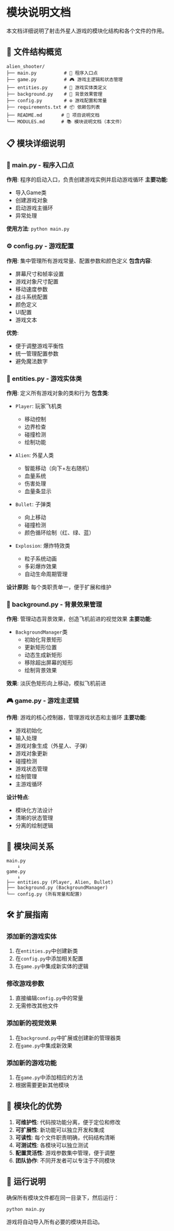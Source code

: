 # 模块说明文档

本文档详细说明了射击外星人游戏的模块化结构和各个文件的作用。

## 📁 文件结构概览

```
alien_shooter/
├── main.py          # 🚀 程序入口点
├── game.py          # 🎮 游戏主逻辑和状态管理
├── entities.py      # 👾 游戏实体类定义
├── background.py    # 🌌 背景效果管理
├── config.py        # ⚙️ 游戏配置和常量
├── requirements.txt # 📦 依赖包列表
├── README.md       # 📖 项目说明文档
└── MODULES.md      # 📚 模块说明文档（本文件）
```

## 📋 模块详细说明

### 🚀 main.py - 程序入口点
**作用**: 程序的启动入口，负责创建游戏实例并启动游戏循环
**主要功能**:
- 导入Game类
- 创建游戏对象
- 启动游戏主循环
- 异常处理

**使用方法**: `python main.py`

### ⚙️ config.py - 游戏配置
**作用**: 集中管理所有游戏常量、配置参数和颜色定义
**包含内容**:
- 屏幕尺寸和帧率设置
- 游戏对象尺寸配置
- 移动速度参数
- 战斗系统配置
- 颜色定义
- UI配置
- 游戏文本

**优势**: 
- 便于调整游戏平衡性
- 统一管理配置参数
- 避免魔法数字

### 👾 entities.py - 游戏实体类
**作用**: 定义所有游戏对象的类和行为
**包含类**:
- `Player`: 玩家飞机类
  - 移动控制
  - 边界检查
  - 碰撞检测
  - 绘制功能
  
- `Alien`: 外星人类
  - 智能移动（向下+左右随机）
  - 血量系统
  - 伤害处理
  - 血量条显示
  
- `Bullet`: 子弹类
  - 向上移动
  - 碰撞检测
  - 颜色循环绘制（红、绿、蓝）

- `Explosion`: 爆炸特效类
  - 粒子系统动画
  - 多彩爆炸效果
  - 自动生命周期管理

**设计原则**: 每个类职责单一，便于扩展和维护

### 🌌 background.py - 背景效果管理
**作用**: 管理动态背景效果，创造飞机前进的视觉效果
**主要功能**:
- `BackgroundManager`类
  - 初始化背景矩形
  - 更新矩形位置
  - 动态生成新矩形
  - 移除超出屏幕的矩形
  - 绘制背景效果

**效果**: 淡灰色矩形向上移动，模拟飞机前进

### 🎮 game.py - 游戏主逻辑
**作用**: 游戏的核心控制器，管理游戏状态和主循环
**主要功能**:
- 游戏初始化
- 输入处理
- 游戏对象生成（外星人、子弹）
- 游戏对象更新
- 碰撞检测
- 游戏状态管理
- 绘制管理
- 主游戏循环

**设计特点**:
- 模块化方法设计
- 清晰的状态管理
- 分离的绘制逻辑

## 🔄 模块间关系

```
main.py
    ↓
game.py
    ↓
├── entities.py (Player, Alien, Bullet)
├── background.py (BackgroundManager)
└── config.py (所有常量和配置)
```

## 🛠️ 扩展指南

### 添加新的游戏实体
1. 在`entities.py`中创建新类
2. 在`config.py`中添加相关配置
3. 在`game.py`中集成新实体的逻辑

### 修改游戏参数
1. 直接编辑`config.py`中的常量
2. 无需修改其他文件

### 添加新的视觉效果
1. 在`background.py`中扩展或创建新的管理器类
2. 在`game.py`中集成新效果

### 添加新的游戏功能
1. 在`game.py`中添加相应的方法
2. 根据需要更新其他模块

## 🎯 模块化的优势

1. **可维护性**: 代码按功能分离，便于定位和修改
2. **可扩展性**: 新功能可以独立开发和集成
3. **可读性**: 每个文件职责明确，代码结构清晰
4. **可测试性**: 各模块可以独立测试
5. **配置灵活性**: 游戏参数集中管理，便于调整
6. **团队协作**: 不同开发者可以专注于不同模块

## 🚀 运行说明

确保所有模块文件都在同一目录下，然后运行：
```bash
python main.py
```

游戏将自动导入所有必要的模块并启动。
